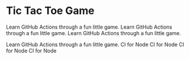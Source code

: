 # Tic Tac Toe Game

Learn GitHub Actions through a fun little game.
Learn GitHub Actions through a fun little game.
Learn GitHub Actions through a fun little game.

Learn GitHub Actions through a fun little game.
CI for Node
CI for Node
CI for Node
CI for Node
